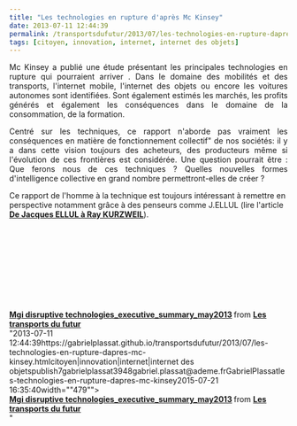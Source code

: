 ```yaml
---
title: "Les technologies en rupture d'après Mc Kinsey"
date: 2013-07-11 12:44:39
permalink: /transportsdufutur/2013/07/les-technologies-en-rupture-dapres-mc-kinsey.html
tags: [citoyen, innovation, internet, internet des objets]
---
```


<p style="text-align: justify;">Mc Kinsey a publié une étude présentant les principales technologies en rupture qui pourraient arriver . Dans le domaine des mobilités et des transports, l'internet mobile, l'internet des objets ou encore les voitures autonomes sont identifiées. Sont également estimés les marchés, les profits générés et également les conséquences dans le domaine de la consommation, de la formation. </p> <p style="text-align: justify;">Centré sur les techniques, ce rapport n'aborde pas vraiment les conséquences en matière de fonctionnement collectif" de nos sociétés: il y a dans cette vision toujours des acheteurs, des producteurs même si l'évolution de ces frontières est considérée. Une question pourrait être : Que ferons nous de ces techniques ? Quelles nouvelles formes d'intelligence collective en grand nombre permettront-elles de créer ?</p> <p style=""text-align: justify>Ce rapport de l'homme à la technique est toujours intéressant à remettre en perspective notamment grâce à des penseurs comme J.ELLUL (lire l'article <strong><a href="https://gabrielplassat.github.io/transportsdufutur/2012/12/de-jacques-ellul-a-ray-kurzweil-les-techniques-visant-a-rendre-les-machines-autonomes-vont-se-diffus.html"" target=""_blank"">De Jacques ELLUL à Ray KURZWEIL</a></strong>).</p> <iframe frameborder=""0"" height=""511"" marginheight=""0"" marginwidth=""0"" scrolling=""no"" src=""http://www.slideshare.net/slideshow/embed_code/24134138"" style=""border: 1px solid #CCC border-width: 1px 1px 0 margin-bottom: 5px width=""479""> </iframe> <div style=""margin-bottom: 5px> <strong> <a href=""http://www.slideshare.net/transportsdufutur/mgi-disruptive-technologiesexecutivesummarymay2013-24134138"" target=""_blank"" title=""Mgi disruptive technologies_executive_summary_may2013"">Mgi disruptive technologies_executive_summary_may2013</a> </strong> from <strong><a href=""http://www.slideshare.net/transportsdufutur"" target=""_blank"">Les transports du futur</a></strong> </div>"2013-07-11 12:44:39https://gabrielplassat.github.io/transportsdufutur/2013/07/les-technologies-en-rupture-dapres-mc-kinsey.htmlcitoyen|innovation|internet|internet des objetspublish7gabrielplassat3948gabriel.plassat@ademe.frGabrielPlassatles-technologies-en-rupture-dapres-mc-kinsey2015-07-21 16:35:40width=""479""> </iframe> <div style=""margin-bottom: 5px> <strong> <a href=""http://www.slideshare.net/transportsdufutur/mgi-disruptive-technologiesexecutivesummarymay2013-24134138"" target=""_blank"" title=""Mgi disruptive technologies_executive_summary_may2013"">Mgi disruptive technologies_executive_summary_may2013</a> </strong> from <strong><a href=""http://www.slideshare.net/transportsdufutur"" target=""_blank"">Les transports du futur</a></strong> </div>"
